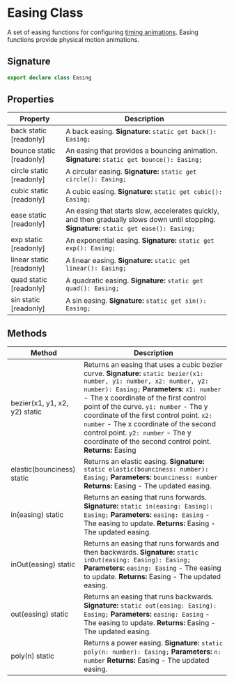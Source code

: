# Easing Class

A set of easing functions for configuring [timing animations](https://developers.meta.com/horizon-worlds/reference/2.0.0/ui_timinganimationconfig). Easing functions provide physical motion animations.

## Signature

```typescript
export declare class Easing
```

## Properties

| Property | Description |
| --- | --- |
| back static [readonly] | A back easing. **Signature:** `static get back(): Easing;` |
| bounce static [readonly] | An easing that provides a bouncing animation. **Signature:** `static get bounce(): Easing;` |
| circle static [readonly] | A circular easing. **Signature:** `static get circle(): Easing;` |
| cubic static [readonly] | A cubic easing. **Signature:** `static get cubic(): Easing;` |
| ease static [readonly] | An easing that starts slow, accelerates quickly, and then gradually slows down until stopping. **Signature:** `static get ease(): Easing;` |
| exp static [readonly] | An exponential easing. **Signature:** `static get exp(): Easing;` |
| linear static [readonly] | A linear easing. **Signature:** `static get linear(): Easing;` |
| quad static [readonly] | A quadratic easing. **Signature:** `static get quad(): Easing;` |
| sin static [readonly] | A sin easing. **Signature:** `static get sin(): Easing;` |

## Methods

| Method | Description |
| --- | --- |
| bezier(x1, y1, x2, y2) static | Returns an easing that uses a cubic bezier curve. **Signature:** `static bezier(x1: number, y1: number, x2: number, y2: number): Easing;` **Parameters:** `x1: number` - The x coordinate of the first control point of the curve. `y1: number` - The y coordinate of the first control point. `x2: number` - The x coordinate of the second control point. `y2: number` - The y coordinate of the second control point. **Returns:** Easing |
| elastic(bounciness) static | Returns an elastic easing. **Signature:** `static elastic(bounciness: number): Easing;` **Parameters:** `bounciness: number` **Returns:** Easing - The updated easing. |
| in(easing) static | Returns an easing that runs forwards. **Signature:** `static in(easing: Easing): Easing;` **Parameters:** `easing: Easing` - The easing to update. **Returns:** Easing - The updated easing. |
| inOut(easing) static | Returns an easing that runs forwards and then backwards. **Signature:** `static inOut(easing: Easing): Easing;` **Parameters:** `easing: Easing` - The easing to update. **Returns:** Easing - The updated easing. |
| out(easing) static | Returns an easing that runs backwards. **Signature:** `static out(easing: Easing): Easing;` **Parameters:** `easing: Easing` - The easing to update. **Returns:** Easing - The updated easing. |
| poly(n) static | Returns a power easing. **Signature:** `static poly(n: number): Easing;` **Parameters:** `n: number` **Returns:** Easing - The updated easing. |